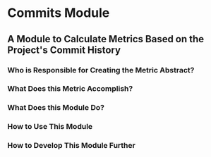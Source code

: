 # Commits Module

## A Module to Calculate Metrics Based on the Project's Commit History

### Who is Responsible for Creating the Metric Abstract?

### What Does this Metric Accomplish?

### What Does this Module Do?

### How to Use This Module

### How to Develop This Module Further
